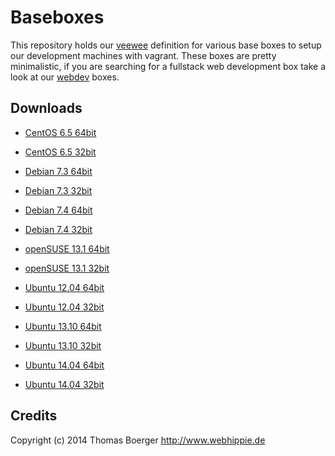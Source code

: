 # Baseboxes

This repository holds our [veewee](https://github.com/jedi4ever/veewee) definition
for various base boxes to setup our development machines with vagrant. These boxes 
are pretty minimalistic, if you are searching for a fullstack web development box 
take a look at our [webdev](https://github.com/webhippie/webdev) boxes.

## Downloads

- [CentOS 6.5 64bit](http://vagrant.webhippie.de/centos-6.5-amd64.box)
- [CentOS 6.5 32bit](http://vagrant.webhippie.de/centos-6.5-i386.box)

- [Debian 7.3 64bit](http://vagrant.webhippie.de/debian-7.3-amd64.box)
- [Debian 7.3 32bit](http://vagrant.webhippie.de/debian-7.3-i386.box)
- [Debian 7.4 64bit](http://vagrant.webhippie.de/debian-7.4-amd64.box)
- [Debian 7.4 32bit](http://vagrant.webhippie.de/debian-7.4-i386.box)

- [openSUSE 13.1 64bit](http://vagrant.webhippie.de/opensuse-13.1-amd64.box)
- [openSUSE 13.1 32bit](http://vagrant.webhippie.de/opensuse-13.1-i386.box)

- [Ubuntu 12.04 64bit](http://vagrant.webhippie.de/ubuntu-12.04-amd64.box)
- [Ubuntu 12.04 32bit](http://vagrant.webhippie.de/ubuntu-12.04-i386.box)
- [Ubuntu 13.10 64bit](http://vagrant.webhippie.de/ubuntu-13.10-amd64.box)
- [Ubuntu 13.10 32bit](http://vagrant.webhippie.de/ubuntu-13.10-i386.box)
- [Ubuntu 14.04 64bit](http://vagrant.webhippie.de/ubuntu-14.04-amd64.box)
- [Ubuntu 14.04 32bit](http://vagrant.webhippie.de/ubuntu-14.04-i386.box)

## Credits

Copyright (c) 2014 Thomas Boerger <http://www.webhippie.de>
